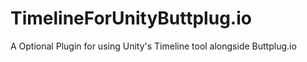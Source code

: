# TimelineForUnityButtplug.io
A Optional Plugin for using Unity's Timeline tool alongside Buttplug.io
